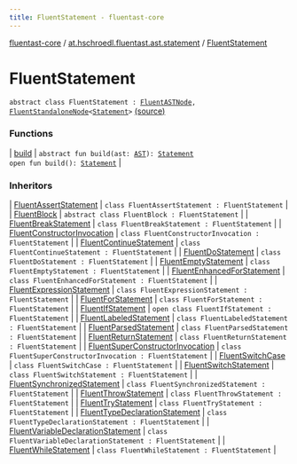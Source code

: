 ```yaml
---
title: FluentStatement - fluentast-core
---
```


[fluentast-core](../../index.html) / [at.hschroedl.fluentast.ast.statement](../index.html) / [FluentStatement](.)

# FluentStatement

`abstract class FluentStatement : `[`FluentASTNode`](../../at.hschroedl.fluentast.ast/-fluent-a-s-t-node/index.html)`, `[`FluentStandaloneNode`](../../at.hschroedl.fluentast.ast/-fluent-standalone-node/index.html)`<`[`Statement`](https://help.eclipse.org/neon/topic/org.eclipse.jdt.doc.isv/reference/api/org/eclipse/jdt/core/dom/Statement.html)`>` [(source)](https://github.com/hschroedl/FluentAST/tree/master/core/src/main/kotlin//at.hschroedl.fluentast/ast/statement/Statement.kt#L10)

### Functions

| [build](build.html) | `abstract fun build(ast: `[`AST`](https://help.eclipse.org/neon/topic/org.eclipse.jdt.doc.isv/reference/api/org/eclipse/jdt/core/dom/AST.html)`): `[`Statement`](https://help.eclipse.org/neon/topic/org.eclipse.jdt.doc.isv/reference/api/org/eclipse/jdt/core/dom/Statement.html)<br>`open fun build(): `[`Statement`](https://help.eclipse.org/neon/topic/org.eclipse.jdt.doc.isv/reference/api/org/eclipse/jdt/core/dom/Statement.html) |

### Inheritors

| [FluentAssertStatement](../-fluent-assert-statement/index.html) | `class FluentAssertStatement : FluentStatement` |
| [FluentBlock](../-fluent-block/index.html) | `abstract class FluentBlock : FluentStatement` |
| [FluentBreakStatement](../-fluent-break-statement/index.html) | `class FluentBreakStatement : FluentStatement` |
| [FluentConstructorInvocation](../-fluent-constructor-invocation/index.html) | `class FluentConstructorInvocation : FluentStatement` |
| [FluentContinueStatement](../-fluent-continue-statement/index.html) | `class FluentContinueStatement : FluentStatement` |
| [FluentDoStatement](../-fluent-do-statement/index.html) | `class FluentDoStatement : FluentStatement` |
| [FluentEmptyStatement](../-fluent-empty-statement/index.html) | `class FluentEmptyStatement : FluentStatement` |
| [FluentEnhancedForStatement](../-fluent-enhanced-for-statement/index.html) | `class FluentEnhancedForStatement : FluentStatement` |
| [FluentExpressionStatement](../-fluent-expression-statement/index.html) | `class FluentExpressionStatement : FluentStatement` |
| [FluentForStatement](../-fluent-for-statement/index.html) | `class FluentForStatement : FluentStatement` |
| [FluentIfStatement](../-fluent-if-statement/index.html) | `open class FluentIfStatement : FluentStatement` |
| [FluentLabeledStatement](../-fluent-labeled-statement/index.html) | `class FluentLabeledStatement : FluentStatement` |
| [FluentParsedStatement](../-fluent-parsed-statement/index.html) | `class FluentParsedStatement : FluentStatement` |
| [FluentReturnStatement](../-fluent-return-statement/index.html) | `class FluentReturnStatement : FluentStatement` |
| [FluentSuperConstructorInvocation](../-fluent-super-constructor-invocation/index.html) | `class FluentSuperConstructorInvocation : FluentStatement` |
| [FluentSwitchCase](../-fluent-switch-case/index.html) | `class FluentSwitchCase : FluentStatement` |
| [FluentSwitchStatement](../-fluent-switch-statement/index.html) | `class FluentSwitchStatement : FluentStatement` |
| [FluentSynchronizedStatement](../-fluent-synchronized-statement/index.html) | `class FluentSynchronizedStatement : FluentStatement` |
| [FluentThrowStatement](../-fluent-throw-statement/index.html) | `class FluentThrowStatement : FluentStatement` |
| [FluentTryStatement](../-fluent-try-statement/index.html) | `class FluentTryStatement : FluentStatement` |
| [FluentTypeDeclarationStatement](../-fluent-type-declaration-statement/index.html) | `class FluentTypeDeclarationStatement : FluentStatement` |
| [FluentVariableDeclarationStatement](../-fluent-variable-declaration-statement/index.html) | `class FluentVariableDeclarationStatement : FluentStatement` |
| [FluentWhileStatement](../-fluent-while-statement/index.html) | `class FluentWhileStatement : FluentStatement` |


